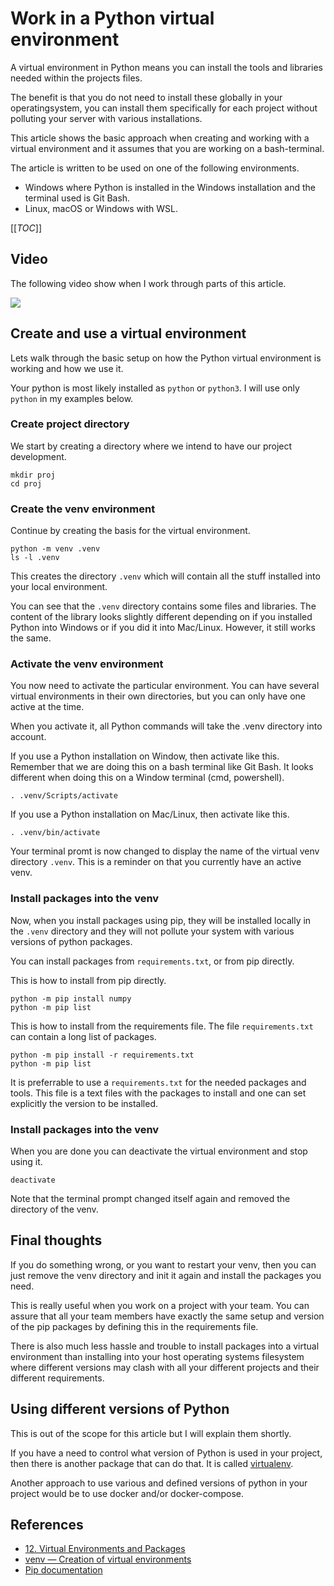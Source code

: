 Work in a Python virtual environment
===========================

A virtual environment in Python means you can install the tools and libraries needed within the projects files.

The benefit is that you do not need to install these globally in your operatingsystem, you can install them specifically for each project without polluting your server with various installations.

This article shows the basic approach when creating and working with a virtual environment and it assumes that you are working on a bash-terminal.

The article is written to be used on one of the following environments.

* Windows where Python is installed in the Windows installation and the terminal used is Git Bash.
* Linux, macOS or Windows with WSL.

[[_TOC_]]



Video
---------------------------

The following video show when I work through parts of this article.

[![](http://img.youtube.com/vi/UsmNyNxndv4/0.jpg)](http://www.youtube.com/watch?v=UsmNyNxndv4 "YouTube: Get going with Python venv and virtual environments")



Create and use a virtual environment
---------------------------

Lets walk through the basic setup on how the Python virtual environment is working and how we use it.

Your python is most likely installed as `python` or `python3`. I will use only `python` in my examples below.



### Create project directory

We start by creating a directory where we intend to have our project development.

```
mkdir proj
cd proj
```



### Create the venv environment

Continue by creating the basis for the virtual environment.

```
python -m venv .venv
ls -l .venv
```

This creates the directory `.venv` which will contain all the stuff installed into your local environment.

You can see that the `.venv` directory contains some files and libraries. The content of the library looks slightly different depending on if you installed Python into Windows or if you did it into Mac/Linux. However, it still works the same.



### Activate the venv environment

You now need to activate the particular environment. You can have several virtual environments in their own directories, but you can only have one active at the time.

When you activate it, all Python commands will take the .venv directory into account.

If you use a Python installation on Window, then activate like this. Remember that we are doing this on a bash terminal like Git Bash. It looks different when doing this on a Window terminal (cmd, powershell).

```
. .venv/Scripts/activate
```

If you use a Python installation on Mac/Linux, then activate like this.

```
. .venv/bin/activate
```

Your terminal promt is now changed to display the name of the virtual venv directory `.venv`. This is a reminder on that you currently have an active venv.



### Install packages into the venv

Now, when you install packages using pip, they will be installed locally in the `.venv` directory and they will not pollute your system with various versions of python packages.

You can install packages from `requirements.txt`, or from pip directly.

This is how to install from pip directly.

```
python -m pip install numpy
python -m pip list
```

This is how to install from the requirements file. The file `requirements.txt` can contain a long list of packages.

```
python -m pip install -r requirements.txt
python -m pip list
```

It is preferrable to use a `requirements.txt` for the needed packages and tools. This file is a text files with the packages to install and one can set explicitly the version to be installed.



### Install packages into the venv

When you are done you can deactivate the virtual environment and stop using it.

```
deactivate
```

Note that the terminal prompt changed itself again and removed the directory of the venv.



Final thoughts
--------------------------

If you do something wrong, or you want to restart your venv, then you can just remove the venv directory and init it again and install the packages you need.

This is really useful when you work on a project with your team. You can assure that all your team members have exactly the same setup and version of the pip packages by defining this in the requirements file.

There is also much less hassle and trouble to install packages into a virtual environment than installing into your host operating systems filesystem where different versions may clash with all your different projects and their different requirements.



Using different versions of Python
--------------------------

This is out of the scope for this article but I will explain them shortly.

If you have a need to control what version of Python is used in your project, then there is another package that can do that. It is called [virtualenv](https://pypi.org/project/virtualenv/).

Another approach to use various and defined versions of python in your project would be to use docker and/or docker-compose.



References
--------------------------

* [12. Virtual Environments and Packages](https://docs.python.org/3/tutorial/venv.html)
* [venv — Creation of virtual environments](https://docs.python.org/3/library/venv.html)
* [Pip documentation](https://pip.pypa.io/en/stable/user_guide/)

